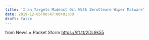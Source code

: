 ```yaml
---
title: 'Iran Targets Mideast Oil With ZeroCleare Wiper Malware'
date: 2019-12-05T00:47:00+01:00
draft: false
---
```


  
  
from News ≈ Packet Storm https://ift.tt/2DL9k55